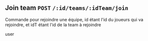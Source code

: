 ## Join team `POST` `/:id/teams/:idTeam/join`
Commande pour rejoindre une équipe, id étant l'id du joueurs qui va rejoindre, et idT  étant l'id de la team à rejoindre

<chapter title="CAN USE COMMAND">
<p>
    user
</p>
</chapter>